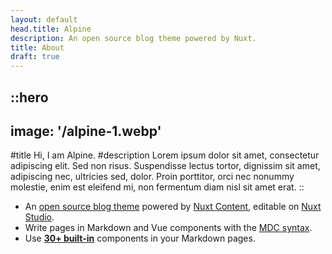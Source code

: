 ```yaml
---
layout: default
head.title: Alpine
description: An open source blog theme powered by Nuxt.
title: About
draft: true
---
```


::hero
---
image: '/alpine-1.webp'
---
#title
Hi, I am Alpine.
#description
Lorem ipsum dolor sit amet, consectetur adipiscing elit. Sed non risus. Suspendisse lectus tortor, dignissim sit amet, adipiscing nec, ultricies sed, dolor. Proin porttitor, orci nec nonummy molestie, enim est eleifend mi, non fermentum diam nisl sit amet erat. 
::


- An [open source blog theme](https://github.com/nuxt-themes/alpine) powered by [Nuxt Content](https://content.nuxtjs.org), editable on [Nuxt Studio](https://nuxt.studio).
- Write pages in Markdown and Vue components with the [MDC syntax](https://content.nuxtjs.org/guide/writing/mdc).
- Use [**30+ built-in**](https://elements.nuxt.space) components in your Markdown pages.